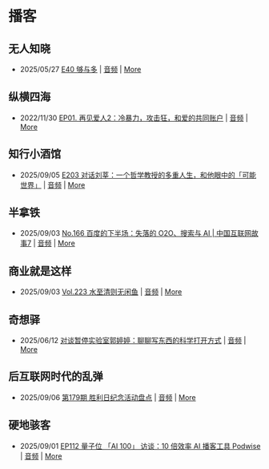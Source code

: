 # 播客

## 无人知晓
- 2025/05/27 [E40 够与多](https://www.xiaoyuzhoufm.com/episode/682ecd8b457b22ce0df770c2) | [音频](https://dts-api.xiaoyuzhoufm.com/track/611719d3cb0b82e1df0ad29e/682ecd8b457b22ce0df770c2/media.xyzcdn.net/611719d3cb0b82e1df0ad29e/lqx1UHbtbLPSGlAcSjWewCS8fYg0.m4a) | [More](channels/%E6%97%A0%E4%BA%BA%E7%9F%A5%E6%99%93.md)

## 纵横四海
- 2022/11/30 [EP01. 再见爱人2：冷暴力，攻击狂，和爱的共同账户](https://www.ximalaya.com/sound/592716797) | [音频](https://aod.cos.tx.xmcdn.com/storages/26c6-audiofreehighqps/E9/4E/GKwRIUEHXOodAq7-QQHYdhCw-aacv2-48K.m4a) | [More](channels/%E7%BA%B5%E6%A8%AA%E5%9B%9B%E6%B5%B7.md)

## 知行小酒馆
- 2025/09/05 [E203 对话刘莘：一个哲学教授的多重人生，和他眼中的「可能世界」](https://www.xiaoyuzhoufm.com/episode/68ba617097178f08ee60253b) | [音频](https://dts-api.xiaoyuzhoufm.com/track/6013f9f58e2f7ee375cf4216/68ba617097178f08ee60253b/media.xyzcdn.net/6013f9f58e2f7ee375cf4216/luTUBO4OCOK2fUvCvXaVczbhEgz1.m4a) | [More](channels/%E7%9F%A5%E8%A1%8C%E5%B0%8F%E9%85%92%E9%A6%86.md)

## 半拿铁
- 2025/09/03 [No.166 百度的下半场：失落的 O2O、搜索与 AI | 中国互联网故事7](https://www.ximalaya.com/sound/906351960) | [音频](https://tk.wavpub.com/WPDL_MGNYtGGnbhmpkSKWeQvgGnbWPPnJNkhvQenfeYGJeFHbxzdhVyzmBeHfLa-e9.m4a) | [More](channels/%E5%8D%8A%E6%8B%BF%E9%93%81.md)

## 商业就是这样
- 2025/09/03 [Vol.223 水至清则无闲鱼](https://www.ximalaya.com/sound/907087930) | [音频](https://aod.cos.tx.xmcdn.com/storages/1145-audiofreehighqps/D9/C6/GKwRIUEMjhG9AUYLiAQHdelE.m4a) | [More](channels/%E5%95%86%E4%B8%9A%E5%B0%B1%E6%98%AF%E8%BF%99%E6%A0%B7.md)

## 奇想驿
- 2025/06/12 [对谈暂停实验室郭婷婷：聊聊写东西的科学打开方式](https://www.xiaoyuzhoufm.com/episode/684adc56574f065721d5960c) | [音频](https://dts-api.xiaoyuzhoufm.com/track/6034daea97755b8fc9c66480/684adc56574f065721d5960c/media.xyzcdn.net/6034daea97755b8fc9c66480/lsg_JvFtGZ36OBuiTLgzYxJmHHUx.m4a) | [More](channels/%E5%A5%87%E6%83%B3%E9%A9%BF.md)

## 后互联网时代的乱弹
- 2025/09/06 [第179期 胜利日纪念活动盘点](https://hosting.wavpub.cn/pie/ep179/) | [音频](https://tk.wavpub.com/WPDL_ZxeVBxqcNwBSdcwVPaWbwUNHrzCRvjWhkQWVyPuTQkZrBQNnkjXkPtEwaP-bd.mp3) | [More](channels/%E5%90%8E%E4%BA%92%E8%81%94%E7%BD%91%E6%97%B6%E4%BB%A3%E7%9A%84%E4%B9%B1%E5%BC%B9.md)

## 硬地骇客
- 2025/09/01 [EP112 量子位 「AI 100」 访谈：10 倍效率 AI 播客工具 Podwise](https://www.xiaoyuzhoufm.com/episode/68b520da97178f08eea8b5a1) | [音频](https://dts-api.xiaoyuzhoufm.com/track/640ee2438be5d40013fe4a87/68b520da97178f08eea8b5a1/media.xyzcdn.net/640ee2438be5d40013fe4a87/locVkNWb9V4eZMBfpTadAoMfKEnY.m4a) | [More](channels/%E7%A1%AC%E5%9C%B0%E9%AA%87%E5%AE%A2.md)

